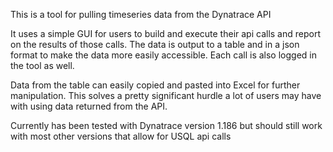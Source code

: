 This is a tool for pulling timeseries data from the Dynatrace API

It uses a simple GUI for users to build and execute their api calls and report on the results of those calls.
The data is output to a table and in a json format to make the data more easily accessible. Each call is also logged in the tool as well.

Data from the table can easily copied and pasted into Excel for further manipulation. This solves a pretty significant hurdle a lot of users may have with using data returned from the API.

Currently has been tested with Dynatrace version 1.186 but should still work with most other versions that allow for USQL api calls